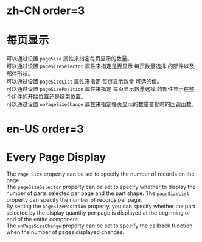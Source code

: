 # zh-CN order=3

# 每页显示

可以通过设置 `pageSize` 属性来指定每页显示的数量。<br>
可以通过设置 `pageSizeSelector` 属性来指定是否显示 每页数量选择 的部件以及部件形状。<br>
可以通过设置 `pageSizeList` 属性来指定 每页显示数量 可选的值。<br>
可以通过设置 `pageSizePosition` 属性来指定 每页显示数量选择 的部件显示在整个组件的开始位置还是结束位置。<br>
可以通过设置 `onPageSizeChange` 属性来指定每页显示的数量变化时的回调函数。

# en-US order=3

# Every Page Display

The `Page Size` property can be set to specify the number of records on the page.<br>
The `pageSizeSelector` property can be set to specify whether to display the number of parts selected per page and the part shape.
The `pageSizeList` property can specify the number of records per page. <br>
By setting the `pageSizePosition` property, you can specify whether the part selected by the display quantity per page is displayed at the beginning or end of the entire component.<br>
The `onPageSizeChange` property can be set to specify the callback function when the number of pages displayed changes.
